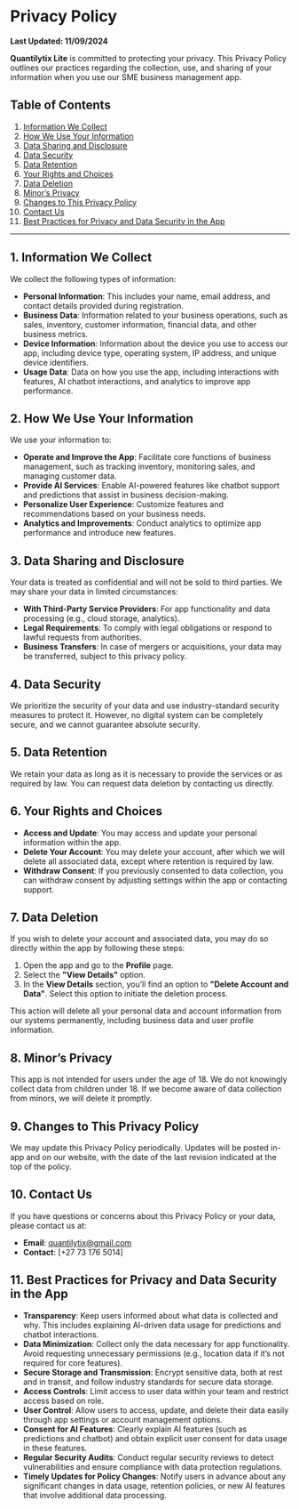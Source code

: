 # Privacy Policy

**Last Updated: 11/09/2024**

**Quantilytix Lite** is committed to protecting your privacy. This Privacy Policy outlines our practices regarding the collection, use, and sharing of your information when you use our SME business management app.

## Table of Contents
1. [Information We Collect](#information-we-collect)
2. [How We Use Your Information](#how-we-use-your-information)
3. [Data Sharing and Disclosure](#data-sharing-and-disclosure)
4. [Data Security](#data-security)
5. [Data Retention](#data-retention)
6. [Your Rights and Choices](#your-rights-and-choices)
7. [Data Deletion](#data-deletion)
8. [Minor’s Privacy](#minors-privacy)
9. [Changes to This Privacy Policy](#changes-to-this-privacy-policy)
10. [Contact Us](#contact-us)
11. [Best Practices for Privacy and Data Security in the App](#best-practices-for-privacy-and-data-security-in-the-app)

---

## 1. Information We Collect

We collect the following types of information:

- **Personal Information**: This includes your name, email address, and contact details provided during registration.
- **Business Data**: Information related to your business operations, such as sales, inventory, customer information, financial data, and other business metrics.
- **Device Information**: Information about the device you use to access our app, including device type, operating system, IP address, and unique device identifiers.
- **Usage Data**: Data on how you use the app, including interactions with features, AI chatbot interactions, and analytics to improve app performance.

## 2. How We Use Your Information

We use your information to:

- **Operate and Improve the App**: Facilitate core functions of business management, such as tracking inventory, monitoring sales, and managing customer data.
- **Provide AI Services**: Enable AI-powered features like chatbot support and predictions that assist in business decision-making.
- **Personalize User Experience**: Customize features and recommendations based on your business needs.
- **Analytics and Improvements**: Conduct analytics to optimize app performance and introduce new features.

## 3. Data Sharing and Disclosure

Your data is treated as confidential and will not be sold to third parties. We may share your data in limited circumstances:

- **With Third-Party Service Providers**: For app functionality and data processing (e.g., cloud storage, analytics).
- **Legal Requirements**: To comply with legal obligations or respond to lawful requests from authorities.
- **Business Transfers**: In case of mergers or acquisitions, your data may be transferred, subject to this privacy policy.

## 4. Data Security

We prioritize the security of your data and use industry-standard security measures to protect it. However, no digital system can be completely secure, and we cannot guarantee absolute security.

## 5. Data Retention

We retain your data as long as it is necessary to provide the services or as required by law. You can request data deletion by contacting us directly.

## 6. Your Rights and Choices

- **Access and Update**: You may access and update your personal information within the app.
- **Delete Your Account**: You may delete your account, after which we will delete all associated data, except where retention is required by law.
- **Withdraw Consent**: If you previously consented to data collection, you can withdraw consent by adjusting settings within the app or contacting support.

## 7. Data Deletion

If you wish to delete your account and associated data, you may do so directly within the app by following these steps:

1. Open the app and go to the **Profile** page.
2. Select the **"View Details"** option.
3. In the **View Details** section, you’ll find an option to **"Delete Account and Data"**. Select this option to initiate the deletion process.

This action will delete all your personal data and account information from our systems permanently, including business data and user profile information.

## 8. Minor’s Privacy

This app is not intended for users under the age of 18. We do not knowingly collect data from children under 18. If we become aware of data collection from minors, we will delete it promptly.

## 9. Changes to This Privacy Policy

We may update this Privacy Policy periodically. Updates will be posted in-app and on our website, with the date of the last revision indicated at the top of the policy.

## 10. Contact Us

If you have questions or concerns about this Privacy Policy or your data, please contact us at:

- **Email**: [quantilytix@gmail.com](mailto:quantilytix@gmail.com)
- **Contact**: [+27 73 176 5014]

## 11. Best Practices for Privacy and Data Security in the App

- **Transparency**: Keep users informed about what data is collected and why. This includes explaining AI-driven data usage for predictions and chatbot interactions.
- **Data Minimization**: Collect only the data necessary for app functionality. Avoid requesting unnecessary permissions (e.g., location data if it’s not required for core features).
- **Secure Storage and Transmission**: Encrypt sensitive data, both at rest and in transit, and follow industry standards for secure data storage.
- **Access Controls**: Limit access to user data within your team and restrict access based on role.
- **User Control**: Allow users to access, update, and delete their data easily through app settings or account management options.
- **Consent for AI Features**: Clearly explain AI features (such as predictions and chatbot) and obtain explicit user consent for data usage in these features.
- **Regular Security Audits**: Conduct regular security reviews to detect vulnerabilities and ensure compliance with data protection regulations.
- **Timely Updates for Policy Changes**: Notify users in advance about any significant changes in data usage, retention policies, or new AI features that involve additional data processing.
